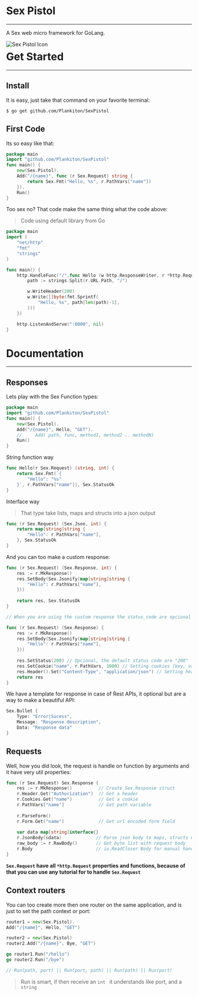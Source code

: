

# Sex Pistol

----

A Sex web micro framework for GoLang.

<img src="assets/Icon.png" alt="Sex Pistol Icon" align="left" style="max-height: 700px;max-width: 30%"/>

# Get Started

-----

## Install

It is easy, just take that command on your favorite terminal:

```shell
$ go get github.com/Plankiton/SexPistol
```

## First Code

Its so easy like that:

```go
package main
import "github.com/Plankiton/SexPistol"
func main() {
    new(Sex.Pistol).
    Add("/{name}", func (r Sex.Request) string {
        return Sex.Fmt("Hello, %s", r.PathVars["name"])
    }).
    Run()
}
```

Too sex no? That code make the same thing what the code above:

>  Code using default library from Go

```go
package main
import (
    "net/http"
    "fmt"
    "strings"
)

func main() {
    http.HandleFunc("/",func Hello (w http.ResponseWriter, r *http.Request) {
        path := strings.Split(r.URL.Path, "/")

        w.WriteHeader(200)
        w.Write([]byte(fmt.Sprintf(
            "Hello, %s", path[len(path)-1],
        )))
    })

    http.ListenAndServe(":8000", nil)
}
```

# Documentation

-----



## Responses

Lets play with the Sex Function types:

```go
package main
import "github.com/Plankiton/SexPistol"
func main() {
    new(Sex.Pistol).
    Add("/{name}", Hello, "GET").
    //     Add( path, func, method1, method2 .. methodN)
    Run()
}
```

String function way

```go
func Hello(r Sex.Request) (string, int) {
    return Sex.Fmt(`{
    	"Hello": "%s"
    }`, r.PathVars["name"]), Sex.StatusOk
}
```

Interface way

> That type take lists, maps and structs into a json output

```go
func (r Sex.Request) (Sex.Json, int) {
    return map[string]string {
        "Hello": r.PathVars["name"],
    }, Sex.StatusOk
}
```

And you can too make a custom response:

```go
func (r Sex.Request) (Sex.Response, int) {
    res := r.MkResponse()
    res.SetBody(Sex.Jsonify(map[string]string {
        "Hello": r.PathVars["name"],
    }))
    
    return res, Sex.StatusOk
}

// When you are using the custom response the status_code are opcional

func (r Sex.Request) (Sex.Response) {
    res := r.MkResponse()
    res.SetBody(Sex.Jsonify(map[string]string {
        "Hello": r.PathVars["name"],
    }))
    
    res.SetStatus(200) // Opcional, the default status code are "200"
    res.SetCookie("name", r.PathVars, 1000) // Setting cookies (key, value, expires)
    res.Header().Set("Content-Type", "application/json") // Setting headers (key, value)
    return res
}
```

We have a template for response in case of Rest APIs, it optional but are a way to make a beautiful API:

```go
Sex.Bullet {
    Type: "Error|Sucess",
    Message: "Response description",
    Data: "Response data"
}
```

## Requests

Well, how you did look, the request is handle on function by arguments and it have very util properties:

```go
func (r Sex.Request) Sex.Response {
    res := r.MkResponse()          // Create Sex.Response struct
    r.Header.Get("Authorization")  // Get a header
    r.Cookies.Get("name")          // Get a cookie
    r.PathVars["name"]             // Get path variable 
    
    r.ParseForm()
    r.Form.Get("name")             // Get url encoded form field
    
    var data map[string]interface{}
    r.JsonBody(&data)             // Parse json body to maps, structs or lists
    raw_body := r.RawBody()       // Get byte list with request body
    r.Body                        // io.ReadCloser Body for manual handle 
}
```

**`Sex.Request` have all `*http.Request` properties and functions, because of that you can use any tutorial for to handle `Sex.Request`**

## Context routers

You can too create more then one router on the same application, and is just to set the path context or port:

```go
router1 = new(Sex.Pistol).
Add("/{name}", Hello, "GET")

router2 = new(Sex.Pistol)
router2.Add("/{name}", Bye, "GET")

go router1.Run("/hello")
go router2.Run("/bye")

// Run(path, port) || Run(port, path) || Run(path) || Run(port) 
```

> Run is smart, if then receive an `int ` it understands like port, and a `string` 